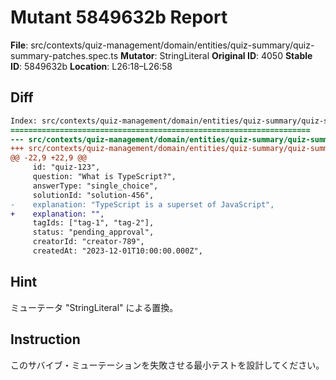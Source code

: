 # Mutant 5849632b Report

**File**: src/contexts/quiz-management/domain/entities/quiz-summary/quiz-summary-patches.spec.ts
**Mutator**: StringLiteral
**Original ID**: 4050
**Stable ID**: 5849632b
**Location**: L26:18–L26:58

## Diff

```diff
Index: src/contexts/quiz-management/domain/entities/quiz-summary/quiz-summary-patches.spec.ts
===================================================================
--- src/contexts/quiz-management/domain/entities/quiz-summary/quiz-summary-patches.spec.ts	original
+++ src/contexts/quiz-management/domain/entities/quiz-summary/quiz-summary-patches.spec.ts	mutated #4050
@@ -22,9 +22,9 @@
     id: "quiz-123",
     question: "What is TypeScript?",
     answerType: "single_choice",
     solutionId: "solution-456",
-    explanation: "TypeScript is a superset of JavaScript",
+    explanation: "",
     tagIds: ["tag-1", "tag-2"],
     status: "pending_approval",
     creatorId: "creator-789",
     createdAt: "2023-12-01T10:00:00.000Z",
```

## Hint

ミューテータ "StringLiteral" による置換。

## Instruction

このサバイブ・ミューテーションを失敗させる最小テストを設計してください。
